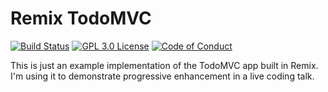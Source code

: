 # Remix TodoMVC

<!-- prettier-ignore-start -->
[![Build Status][build-badge]][build]
[![GPL 3.0 License][license-badge]][license]
[![Code of Conduct][coc-badge]][coc]
<!-- prettier-ignore-end -->

This is just an example implementation of the TodoMVC app built in Remix. I'm
using it to demonstrate progressive enhancement in a live coding talk.

<!-- prettier-ignore-start -->
[build-badge]: https://img.shields.io/github/workflow/status/kentcdodds/remix-todomvc/%F0%9F%92%AA%20Validate/main?logo=github&style=flat-square
[build]: https://github.com/kentcdodds/remix-todomvc/actions?query=workflow%3Avalidate
[license-badge]: https://img.shields.io/badge/license-GPL%203.0%20License-blue.svg?style=flat-square
[license]: https://github.com/kentcdodds/remix-todomvc/blob/main/LICENSE.md
[coc-badge]: https://img.shields.io/badge/code%20of-conduct-ff69b4.svg?style=flat-square
[coc]: https://kentcdodds.com/conduct
<!-- prettier-ignore-end -->
